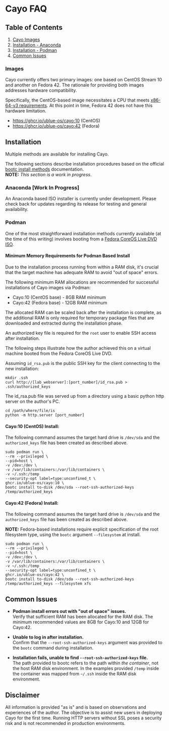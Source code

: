 # Cayo FAQ


## Table of Contents
1. [Cayo Images](###Images)
2. [Installation - Anaconda](###Anaconda)
3. [Installation - Podman](###Podman)
4. [Common Issues](###Common%20Issues)

### Images
Cayo currently offers two primary images: one based on CentOS Stream 10 and another on Fedora 42. The rationale for providing both images addresses hardware compatibility.  

Specifically, the CentOS-based image necessitates a CPU that meets [x86-64-v3 requirements](https://en.wikipedia.org/wiki/X86-64#Microarchitecture_levels).  At this point in time, Fedora 42 does not have this hardware limitation.
- https://ghcr.io/ublue-os/cayo:10 (CentOS)
- https://ghcr.io/ublue-os/cayo:42 (Fedora)

## Installation
Multiple methods are available for installing Cayo.  

The following sections describe installation procedures based on the official [bootc install methods](https://docs.fedoraproject.org/en-US/bootc/bare-metal/) documentation.  
__NOTE:__ _This section is a work in progress_.

### Anaconda [Work In Progress]
An Anaconda based ISO installer is currently under development.  Please check back for updates regarding its release for testing and general availability.

### Podman
One of the most straightforward installation methods currently available (at the time of this writing) involves booting from a [Fedora CoreOS Live DVD ISO](https://fedoraproject.org/coreos/download?stream=stable).

#### Minimum Memory Requirements for Podman Based Install
Due to the installation process running from within a RAM disk, it's crucial that the target machine has adequate RAM to avoid "out of space" errors.  

The following minimum RAM allocations are recommended for successful installations of Cayo images via Podman:
- Cayo:10 (CentOS base) - 8GB RAM minimum
- Cayo:42 (Fedora base) - 12GB RAM minimum

The allocated RAM can be scaled back after the installation is complete, as the additional RAM is only required for temporary package files that are downloaded and extracted during the installation phase.

An authorized key file is required for the `root` user to enable SSH access after installation.  

The following steps illustrate how the author achieved this on a virtual machine booted from the Fedora CoreOS Live DVD.

Assuming `id_rsa.pub` is the public SSH key for the client connecting to the new installation:
```
mkdir .ssh
curl http://[lab_webserver]:[port_number]/id_rsa.pub > .ssh/authorized_keys
```

The id_rsa.pub file was served up from a directory using a basic python http server on the author's PC.
```
cd /path/where/file/is
python -m http.server [port_number]
```


#### Cayo:10 (CentOS) Install:
The following command assumes the target hard drive is `/dev/sda` and the `authorized_keys` file has been created as described above.
```
sudo podman run \
--rm --privileged \
--pid=host \
-v /dev:/dev \
-v /var/lib/containers:/var/lib/containers \
-v ~/.ssh:/temp
--security-opt label=type:unconfined_t \
ghcr.io/ublue-os/cayo:10 \
bootc install to-disk /dev/sda --root-ssh-authorized-keys /temp/authorized_keys
```

#### Cayo:42 (Fedora) Install:
The following command assumes the target hard drive is `/dev/sda` and the `authorized_keys` file has been created as described above.  

__NOTE:__  Fedora-based installations require explicit specification of the root filesystem type, using the `bootc` argument `--filesystem` at install.
```
sudo podman run \
--rm --privileged \
--pid=host \
-v /dev:/dev \
-v /var/lib/containers:/var/lib/containers \
-v ~/.ssh:/temp
--security-opt label=type:unconfined_t \
ghcr.io/ublue-os/cayo:42 \
bootc install to-disk /dev/sda --root-ssh-authorized-keys /temp/authorized_keys --filesystem xfs
```

## Common Issues
- __Podman install errors out with "out of space" issues.__  
Verify that sufficient RAM has been allocated for the RAM disk.  The minimum recommended values are 8GB for Cayo:10 and 12GB for Cayo:42.  

- __Unable to log in after installation.__  
Confirm that the `--root-ssh-authorized-keys` argument was provided to the `bootc` command during installation.  

- __Installation fails, unable to find `--root-ssh-authorized-keys` file.__  
The path provided to bootc refers to the path within _the container_, not the host RAM disk environment.  In the examples provided `/temp` inside the container was mapped from `~/.ssh` inside the RAM disk environment.

## Disclaimer
All information is provided "as is" and is based on observations and experiences of the author. The objective is to assist new users in deploying Cayo for the first time.  Running HTTP servers without SSL poses a security risk and is not recommended in production environments.